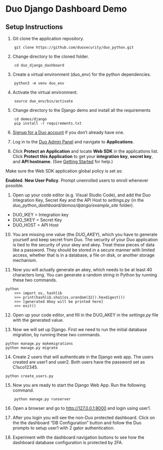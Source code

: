 # Duo Django Dashboard Demo
## Setup Instructions
1. Git clone the application repository.
```
	git clone https://github.com/duosecurity/duo_python.git
```

2. Change directory to the cloned folder.
```
	cd duo_django_dashboard
```

3. Create a virtual environment  (duo_env) for the python dependencies.
```
	python3 -m venv duo_env
```

4. Activate the virtual environment.
```
	source duo_env/bin/activate
```

5. Change directory to the Django demo and install all the requirements
```
	cd demos/django
	pip install -r requirements.txt
```

6. [Signup for a Duo account](https://signup.duo.com/) if you don’t already have one.

7. Log in to the  [Duo Admin Panel](https://admin.duosecurity.com/)  and navigate to **Applications**.

8. Click **Protect an Application** and locate **Web SDK** in the applications list. Click **Protect this Application** to get your **integration key**, **secret key**, and **API hostname**. (See  [Getting Started](https://duo.com/docs/getting-started)  for help.)

Make sure the Web SDK application global policy is set as:

**Enabled**.    **New User Policy**.    Prompt unenrolled users to enroll whenever possible.

1. Open up your code editor (e.g. Visual Studio Code), and add the Duo Integration Key, Secret Key and the API Host to _settings.py_ (in the *duo_python_dashboard/demos/django/example_site* folder).

* DUO_IKEY = Integration key
* DUO_SKEY = Secret Key
* DUO_HOST = API Host  

10. You are missing one value (the _DUO_AKEY_), which you have to generate yourself and keep secret from Duo. The security of your Duo application is tied to the security of your skey and akey. Treat these pieces of data like a password. They should be stored in a secure manner with limited access, whether that is in a database, a file on disk, or another storage mechanism.

11. Now you will actually generate an akey, which needs to be at least 40 characters long. You can generate a random string in Python by running these two commands.
```
python
    >>> import os, hashlib
    >>> print(hashlib.sha1(os.urandom(32)).hexdigest())
    >>> [generated Akey will be printed here]
    >>> exit()
```

12. Open up your code editor, and fill in the DUO_AKEY in the _settings.py_ file with the generated value.

13. Now we will set up Django. First we need to run the initial database migration, by running these two commands.
``` 
python manage.py makemigrations
python manage.py migrate
```

14. Create 2 users that will authenticate in the Django web app.  The users created are user1 and user2.  Both users have the password set as C1sco12345.
```
python create_users.py
```

15. Now you are ready to start the Django Web App. Run the following command.
```
	python manage.py runserver
```

16. Open a browser and go to http://127.0.0.1:8000 and login using user1.

17. After you login you will see the non-Duo protected dashboard.  Click on the the dashboard “DB Configuration” button and follow the Duo prompts to setup user1 with 2 gator authentication.

18. Experiment with the dashboard navigation buttons to see how the dashboard database configuration is protected by 2FA.
